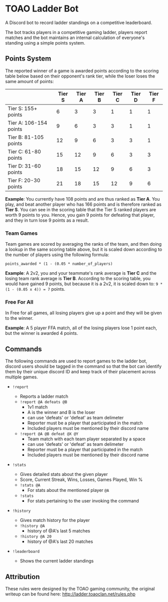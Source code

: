 # TOAO Ladder Bot
A Discord bot to record ladder standings on a competitive leaderboard.

The bot tracks players in a competitive gaming ladder, players report matches and the bot maintains an internal calculation of everyone's standing using a simple points system.

## Points System
The reported winner of a game is awarded points according to the scoring table below based on their opponent's rank tier, while the loser loses the same amount of points:

|                           | Tier S   | Tier A   | Tier B   | Tier C   | Tier D   | Tier F   |
|---------------------------|----------|----------|----------|----------|----------|----------|
| Tier S: 155+ points       | 6        | 3        | 3        | 1        | 1        | 1        |
| Tier A: 106-154 points    | 9        | 6        | 3        | 3        | 1        | 1        |
| Tier B: 81-105 points     | 12       | 9        | 6        | 3        | 3        | 1        |
| Tier C: 61-80 points      | 15       | 12       | 9        | 6        | 3        | 3        |
| Tier D: 31-60 points      | 18       | 15       | 12       | 9        | 6        | 3        |
| Tier F: 20-30 points      | 21       | 18       | 15       | 12       | 9        | 6        |

**Example**: You currently have 108 points and are thus ranked as **Tier A**. You play, and beat another player who has 166 points and is therefore ranked as **Tier S**. You can see in the scoring table that the Tier S ranked players are worth 9 points to you. Hence, you gain 9 points for defeating that player, and they in turn lose 9 points as a result.

### Team Games
Team games are scored by averaging the ranks of the team, and then doing a lookup in the same scoring table above, but it is scaled down according to the number of players using the following formula:

`points_awarded * (1 - (0.05 * number_of_players)`

**Example**: A 2v2, you and your teammate's rank average is **Tier C** and the losing team rank average is **Tier B**. According to the scoring table, you would have gained 9 points, but because it is a 2v2, it is scaled down to: `9 * (1 - (0.05 x 4)) = 7` points.

### Free For All
In Free for all games, all losing players give up a point and they will be given to the winner.

**Example**: A 5 player FFA match, all of the losing players lose 1 point each, but the winner is awarded 4 points.

## Commands
The following commands are used to report games to the ladder bot, discord users should be tagged in the command so that the bot can identify them by their unique discord ID and keep track of their placement across multiple games.
* `!report`
    * Reports a ladder match
    * `!report @A defeats @B`
        * 1v1 match
        * A is the winner and B is the loser
        * can use 'defeats' or 'defeat' as team delimeter
        * Reporter must be a player that participated in the match
        * Included players must be mentioned by their discord name
    * `!report @A @B defeat @X @Y`
        * Team match with each team player separated by a space
        * can use 'defeats' or 'defeat' as team delimeter
        * Reporter must be a player that participated in the match
        * Included players must be mentioned by their discord name

* `!stats`
    * Gives detailed stats about the given player
    * Score, Current Streak, Wins, Losses, Games Played, Win %
    * `!stats @A`    
        * For stats about the mentioned player `@A`
    * `!stats`
        * For stats pertaining to the user invoking the command

* `!history`
    * Gives match history for the player
    * `!history @A`
        * history of @A's last 5 matches
    * `!history @A 20`
        * history of @A's last 20 matches

* `!leaderboard`
  * Shows the current ladder standings
 
 ## Attribution
 These rules were designed by the TOAO gaming community, the original writeup can be found here: http://ladder.toaoclan.net/rules.php
